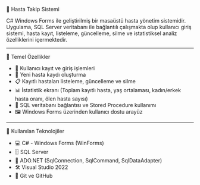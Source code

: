  🏥 Hasta Takip Sistemi

C# Windows Forms ile geliştirilmiş bir masaüstü hasta yönetim sistemidir. Uygulama, SQL Server veritabanı ile bağlantılı çalışmakta olup kullanıcı giriş sistemi, hasta kayıt, listeleme, güncelleme, silme ve istatistiksel analiz özelliklerini içermektedir.

---

 🎯 Temel Özellikler

- 📌 Kullanıcı kayıt ve giriş işlemleri
- 📝 Yeni hasta kaydı oluşturma
- 📋 Kayıtlı hastaları listeleme, güncelleme ve silme
- 📊 İstatistik ekranı (Toplam kayıtlı hasta, yaş ortalaması, kadın/erkek hasta oranı, ölen hasta sayısı)
- 📁 SQL veritabanı bağlantısı ve Stored Procedure kullanımı
- 🖼️ Windows Forms üzerinden kullanıcı dostu arayüz

---

 🧪 Kullanılan Teknolojiler

- 💻 C# - Windows Forms (WinForms)
- 🗄 SQL Server
- 🔌 ADO.NET (SqlConnection, SqlCommand, SqlDataAdapter)
- 🛠 Visual Studio 2022
- 🧠 Git ve GitHub
